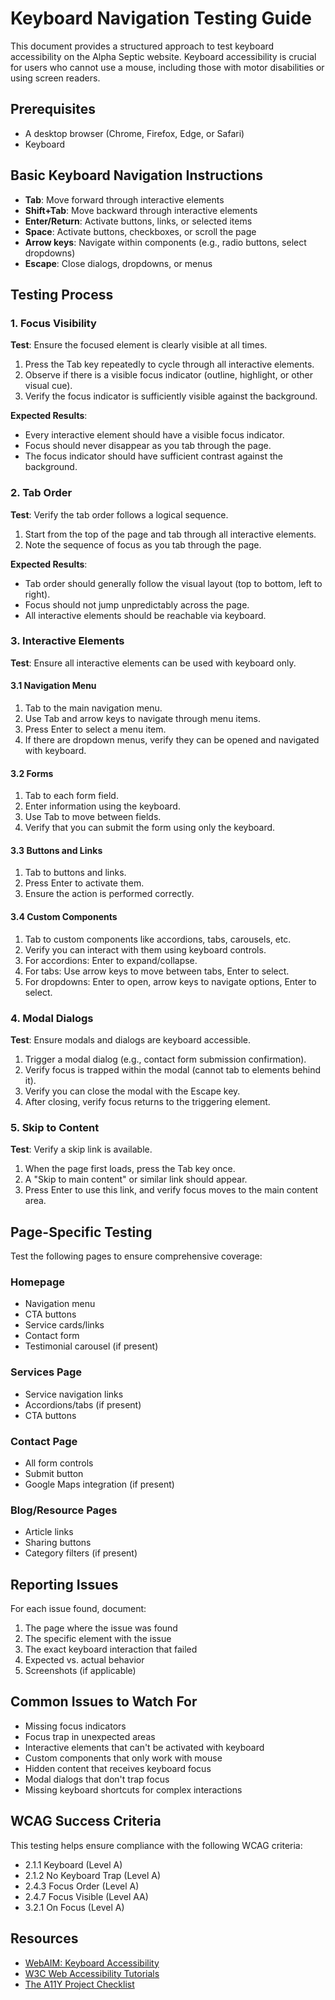 # Keyboard Navigation Testing Guide

This document provides a structured approach to test keyboard accessibility on the Alpha Septic website. Keyboard accessibility is crucial for users who cannot use a mouse, including those with motor disabilities or using screen readers.

## Prerequisites

- A desktop browser (Chrome, Firefox, Edge, or Safari)
- Keyboard

## Basic Keyboard Navigation Instructions

- **Tab**: Move forward through interactive elements
- **Shift+Tab**: Move backward through interactive elements
- **Enter/Return**: Activate buttons, links, or selected items
- **Space**: Activate buttons, checkboxes, or scroll the page
- **Arrow keys**: Navigate within components (e.g., radio buttons, select dropdowns)
- **Escape**: Close dialogs, dropdowns, or menus

## Testing Process

### 1. Focus Visibility

**Test**: Ensure the focused element is clearly visible at all times.

1. Press the Tab key repeatedly to cycle through all interactive elements.
2. Observe if there is a visible focus indicator (outline, highlight, or other visual cue).
3. Verify the focus indicator is sufficiently visible against the background.

**Expected Results**:
- Every interactive element should have a visible focus indicator.
- Focus should never disappear as you tab through the page.
- The focus indicator should have sufficient contrast against the background.

### 2. Tab Order

**Test**: Verify the tab order follows a logical sequence.

1. Start from the top of the page and tab through all interactive elements.
2. Note the sequence of focus as you tab through the page.

**Expected Results**:
- Tab order should generally follow the visual layout (top to bottom, left to right).
- Focus should not jump unpredictably across the page.
- All interactive elements should be reachable via keyboard.

### 3. Interactive Elements

**Test**: Ensure all interactive elements can be used with keyboard only.

#### 3.1 Navigation Menu

1. Tab to the main navigation menu.
2. Use Tab and arrow keys to navigate through menu items.
3. Press Enter to select a menu item.
4. If there are dropdown menus, verify they can be opened and navigated with keyboard.

#### 3.2 Forms

1. Tab to each form field.
2. Enter information using the keyboard.
3. Use Tab to move between fields.
4. Verify that you can submit the form using only the keyboard.

#### 3.3 Buttons and Links

1. Tab to buttons and links.
2. Press Enter to activate them.
3. Ensure the action is performed correctly.

#### 3.4 Custom Components

1. Tab to custom components like accordions, tabs, carousels, etc.
2. Verify you can interact with them using keyboard controls.
3. For accordions: Enter to expand/collapse.
4. For tabs: Use arrow keys to move between tabs, Enter to select.
5. For dropdowns: Enter to open, arrow keys to navigate options, Enter to select.

### 4. Modal Dialogs

**Test**: Ensure modals and dialogs are keyboard accessible.

1. Trigger a modal dialog (e.g., contact form submission confirmation).
2. Verify focus is trapped within the modal (cannot tab to elements behind it).
3. Verify you can close the modal with the Escape key.
4. After closing, verify focus returns to the triggering element.

### 5. Skip to Content

**Test**: Verify a skip link is available.

1. When the page first loads, press the Tab key once.
2. A "Skip to main content" or similar link should appear.
3. Press Enter to use this link, and verify focus moves to the main content area.

## Page-Specific Testing

Test the following pages to ensure comprehensive coverage:

### Homepage
- Navigation menu
- CTA buttons
- Service cards/links
- Contact form
- Testimonial carousel (if present)

### Services Page
- Service navigation links
- Accordions/tabs (if present)
- CTA buttons

### Contact Page
- All form controls
- Submit button
- Google Maps integration (if present)

### Blog/Resource Pages
- Article links
- Sharing buttons
- Category filters (if present)

## Reporting Issues

For each issue found, document:

1. The page where the issue was found
2. The specific element with the issue
3. The exact keyboard interaction that failed
4. Expected vs. actual behavior
5. Screenshots (if applicable)

## Common Issues to Watch For

- Missing focus indicators
- Focus trap in unexpected areas
- Interactive elements that can't be activated with keyboard
- Custom components that only work with mouse
- Hidden content that receives keyboard focus
- Modal dialogs that don't trap focus
- Missing keyboard shortcuts for complex interactions

## WCAG Success Criteria

This testing helps ensure compliance with the following WCAG criteria:

- 2.1.1 Keyboard (Level A)
- 2.1.2 No Keyboard Trap (Level A)
- 2.4.3 Focus Order (Level A)
- 2.4.7 Focus Visible (Level AA)
- 3.2.1 On Focus (Level A)

## Resources

- [WebAIM: Keyboard Accessibility](https://webaim.org/techniques/keyboard/)
- [W3C Web Accessibility Tutorials](https://www.w3.org/WAI/tutorials/)
- [The A11Y Project Checklist](https://www.a11yproject.com/checklist/) 